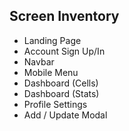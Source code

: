## Screen Inventory
- Landing Page
- Account Sign Up/In
- Navbar
- Mobile Menu
- Dashboard (Cells)
- Dashboard (Stats)
- Profile Settings
- Add / Update Modal


